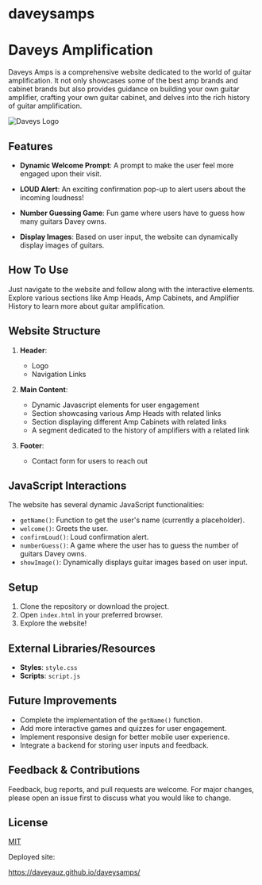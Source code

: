 # daveysamps

# Daveys Amplification

Daveys Amps is a comprehensive website dedicated to the world of guitar amplification. It not only showcases some of the best amp brands and cabinet brands but also provides guidance on building your own guitar amplifier, crafting your own guitar cabinet, and delves into the rich history of guitar amplification.

![Daveys Logo](https://www.daveywater.com/_system/davey-opengraph.png)

## Features

- **Dynamic Welcome Prompt**: A prompt to make the user feel more engaged upon their visit.
  
- **LOUD Alert**: An exciting confirmation pop-up to alert users about the incoming loudness!
  
- **Number Guessing Game**: Fun game where users have to guess how many guitars Davey owns.
  
- **Display Images**: Based on user input, the website can dynamically display images of guitars.

## How To Use

Just navigate to the website and follow along with the interactive elements. Explore various sections like Amp Heads, Amp Cabinets, and Amplifier History to learn more about guitar amplification.

## Website Structure

1. **Header**:
   - Logo
   - Navigation Links
   
2. **Main Content**:
   - Dynamic Javascript elements for user engagement
   - Section showcasing various Amp Heads with related links
   - Section displaying different Amp Cabinets with related links
   - A segment dedicated to the history of amplifiers with a related link
   
3. **Footer**:
   - Contact form for users to reach out
   
## JavaScript Interactions

The website has several dynamic JavaScript functionalities:

- `getName()`: Function to get the user's name (currently a placeholder).
- `welcome()`: Greets the user.
- `confirmLoud()`: Loud confirmation alert.
- `numberGuess()`: A game where the user has to guess the number of guitars Davey owns.
- `showImage()`: Dynamically displays guitar images based on user input.
  
## Setup

1. Clone the repository or download the project.
2. Open `index.html` in your preferred browser.
3. Explore the website!

## External Libraries/Resources

- **Styles**: `style.css`
- **Scripts**: `script.js`

## Future Improvements

- Complete the implementation of the `getName()` function.
- Add more interactive games and quizzes for user engagement.
- Implement responsive design for better mobile user experience.
- Integrate a backend for storing user inputs and feedback.

## Feedback & Contributions

Feedback, bug reports, and pull requests are welcome. For major changes, please open an issue first to discuss what you would like to change.

## License

[MIT](https://choosealicense.com/licenses/mit/)



Deployed site:

https://daveyauz.github.io/daveysamps/
